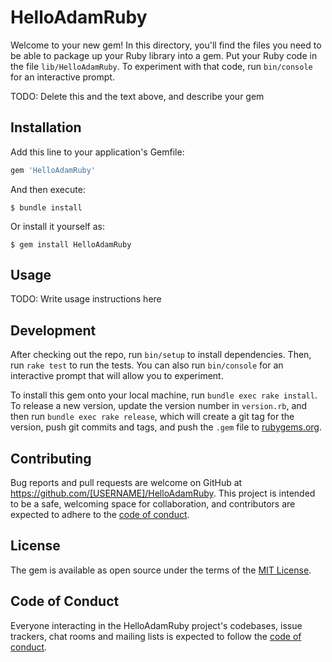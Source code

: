 # HelloAdamRuby

Welcome to your new gem! In this directory, you'll find the files you need to be able to package up your Ruby library into a gem. Put your Ruby code in the file `lib/HelloAdamRuby`. To experiment with that code, run `bin/console` for an interactive prompt.

TODO: Delete this and the text above, and describe your gem

## Installation

Add this line to your application's Gemfile:

```ruby
gem 'HelloAdamRuby'
```

And then execute:

    $ bundle install

Or install it yourself as:

    $ gem install HelloAdamRuby

## Usage

TODO: Write usage instructions here

## Development

After checking out the repo, run `bin/setup` to install dependencies. Then, run `rake test` to run the tests. You can also run `bin/console` for an interactive prompt that will allow you to experiment.

To install this gem onto your local machine, run `bundle exec rake install`. To release a new version, update the version number in `version.rb`, and then run `bundle exec rake release`, which will create a git tag for the version, push git commits and tags, and push the `.gem` file to [rubygems.org](https://rubygems.org).

## Contributing

Bug reports and pull requests are welcome on GitHub at https://github.com/[USERNAME]/HelloAdamRuby. This project is intended to be a safe, welcoming space for collaboration, and contributors are expected to adhere to the [code of conduct](https://github.com/[USERNAME]/HelloAdamRuby/blob/master/CODE_OF_CONDUCT.md).


## License

The gem is available as open source under the terms of the [MIT License](https://opensource.org/licenses/MIT).

## Code of Conduct

Everyone interacting in the HelloAdamRuby project's codebases, issue trackers, chat rooms and mailing lists is expected to follow the [code of conduct](https://github.com/[USERNAME]/HelloAdamRuby/blob/master/CODE_OF_CONDUCT.md).
